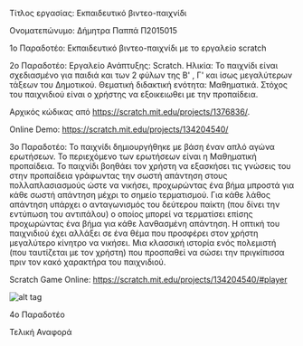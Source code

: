 Τίτλος εργασίας: Εκπαιδευτικό βιντεο-παιχνίδι

Ονοματεπώνυμο: Δήμητρα Παππά Π2015015

               
1ο Παραδοτέο: Εκπαιδευτικό βιντεο-παιχνίδι με το εργαλείο scratch

2o Παραδοτέο: 
Εργαλείο Ανάπτυξης: Scratch. Ηλικία: Το παιχνίδι είναι σχεδιασμένο για παιδιά και των 2 φύλων της Β' , Γ' και ίσως μεγαλύτερων τάξεων του Δημοτικού. Θεματική διδακτική ενότητα: Μαθηματικά. Στόχος του παιχνιδιού είναι ο χρήστης να εξοικειωθει με την προπαίδεια. 


Αρχικός κώδικας από https://scratch.mit.edu/projects/1376836/. 

Online Demo: https://scratch.mit.edu/projects/134204540/



3ο Παραδοτέο:
Το παιχνίδι δημιουργήθηκε με βάση έναν απλό αγώνα ερωτήσεων. Το περιεχόμενο των ερωτήσεων είναι η Μαθηματική προπαίδεια. Το παιχνίδι βοηθάει τον χρήστη να εξασκήσει τις γνώσεις του στην προπαίδεια γράφωντας την σωστή απάντηση στους πολλαπλασιασμούς ώστε να νικήσει, προχωρώντας ένα βήμα μπροστά για κάθε σωστή απάντηση μέχρι το σημείο τερματισμού. Για κάθε λάθος απάντηση υπάρχει ο ανταγωνισμός του δεύτερου παίκτη (που δίνει την εντύπωση του αντιπάλου) ο οποίος μπορεί να τερματίσει επίσης προχωρώντας ένα βήμα για κάθε λανθασμένη απάντηση.
Η οπτική του παιχνιδιού έχει αλλάξει σε ένα θέμα που προσφέρει στον χρήστη μεγαλύτερο κίνητρο να νικήσει. Μια κλασσική ιστορία ενός πολεμιστή (που ταυτίζεται με τον χρήστη) που προσπαθεί να σώσει την πριγκίπισσα πριν τον κακό χαρακτήρα του παιχνιδιού.

Scratch Game Online: https://scratch.mit.edu/projects/134204540/#player

![alt tag](https://scratch.mit.edu/projects/134204540/#fullscreen.png)


4ο Παραδοτέο

Τελική Αναφορά
